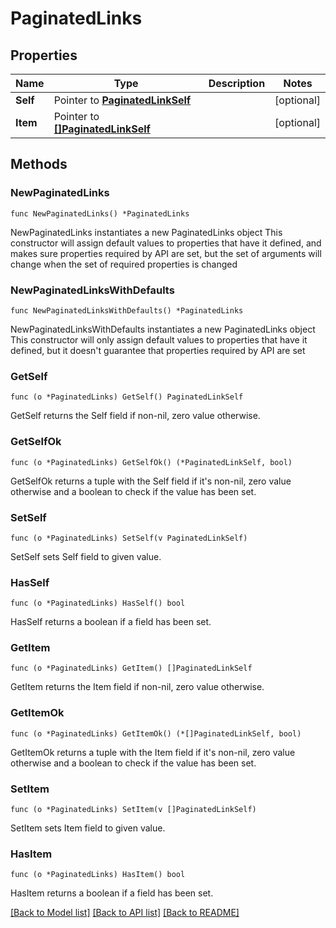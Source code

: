 # PaginatedLinks

## Properties

Name | Type | Description | Notes
------------ | ------------- | ------------- | -------------
**Self** | Pointer to [**PaginatedLinkSelf**](PaginatedLinkSelf.md) |  | [optional] 
**Item** | Pointer to [**[]PaginatedLinkSelf**](PaginatedLinkSelf.md) |  | [optional] 

## Methods

### NewPaginatedLinks

`func NewPaginatedLinks() *PaginatedLinks`

NewPaginatedLinks instantiates a new PaginatedLinks object
This constructor will assign default values to properties that have it defined,
and makes sure properties required by API are set, but the set of arguments
will change when the set of required properties is changed

### NewPaginatedLinksWithDefaults

`func NewPaginatedLinksWithDefaults() *PaginatedLinks`

NewPaginatedLinksWithDefaults instantiates a new PaginatedLinks object
This constructor will only assign default values to properties that have it defined,
but it doesn't guarantee that properties required by API are set

### GetSelf

`func (o *PaginatedLinks) GetSelf() PaginatedLinkSelf`

GetSelf returns the Self field if non-nil, zero value otherwise.

### GetSelfOk

`func (o *PaginatedLinks) GetSelfOk() (*PaginatedLinkSelf, bool)`

GetSelfOk returns a tuple with the Self field if it's non-nil, zero value otherwise
and a boolean to check if the value has been set.

### SetSelf

`func (o *PaginatedLinks) SetSelf(v PaginatedLinkSelf)`

SetSelf sets Self field to given value.

### HasSelf

`func (o *PaginatedLinks) HasSelf() bool`

HasSelf returns a boolean if a field has been set.

### GetItem

`func (o *PaginatedLinks) GetItem() []PaginatedLinkSelf`

GetItem returns the Item field if non-nil, zero value otherwise.

### GetItemOk

`func (o *PaginatedLinks) GetItemOk() (*[]PaginatedLinkSelf, bool)`

GetItemOk returns a tuple with the Item field if it's non-nil, zero value otherwise
and a boolean to check if the value has been set.

### SetItem

`func (o *PaginatedLinks) SetItem(v []PaginatedLinkSelf)`

SetItem sets Item field to given value.

### HasItem

`func (o *PaginatedLinks) HasItem() bool`

HasItem returns a boolean if a field has been set.


[[Back to Model list]](../README.md#documentation-for-models) [[Back to API list]](../README.md#documentation-for-api-endpoints) [[Back to README]](../README.md)


